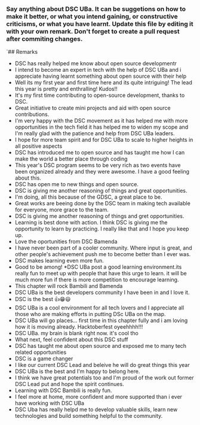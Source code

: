 ### Say anything about DSC UBa. It can be suggetions on how to make it better, or what you intend gaining, or constructive criticisms, or what you have learnt. Update this file by editing it with your own remark. Don't forget to create a pull request after commiting changes.


`## Remarks

* DSC has really helped me know about open source developmentr
* I intend to become an expert in tech with the help of DSC UBa and i appreciate having learnt something about open source with their help
* Well its my first year and first time here and its quite intriguing! The lead this year is pretty and enthralling! Kudos!!
* It's my first time contributing to open-source development, thanks to DSC. 
* Great initiative to create mini projects and aid with open source contributions.
* I'm very happy with the DSC movement as it has helped me with more opportunities in the tech field it has helped me to widen my scope and I'm really glad with the patience and help from DSC UBa leaders.
* I hope for more team spirit and for DSC UBa to scale to higher heights in all positive aspects 
* DSC has introduced me to open source and has taught me how I can make the world a better place through coding
* This year's DSC program seems to be very rich as two events have been organized already and they were awesome. I have a good feeling about this.
* DSC has open me to new things and open source. 
* DSC is giving me another reasoning of things and great opportunities. 
* I'm doing, all this because of the GDSC, a great place to be. 
* Great works are beeing done by the DSC team in making tech available for everyone, more grace to the team. 
* DSC is giving me another reasoning of things and gret opportunities. 
* Learning is best done with action. I think DSC is giving me the opportunity to learn by practicing. I really like that and I hope you keep up. 
* Love the oportunities from DSC Bamenda 
* I have never been part of a cooler community. Where input is great, and other people's achievement push me to become
better than I ever was.  
* DSC makes learning even more fun. 
* Good to be among! 
*DSC UBa post a good learning environment.its really fun to meet up with people that have this urge to learn.
it will be much more fun if there is more competition to encourage learning.
* This chapter will rock Bambili and Bamenda
* DSC UBa is the best developers community I have been in and I love it.
* DSC is the best 👍😁😃
* DSC UBa is a cool environment for all tech lovers and I appreciate all those who are making efforts in putting DSc UBa on the map.
* DSC UBa will go places... first time in this chapter fully and i am loving how it is moving already. Hacktoberfest oyeehhhh!!!
* DSC UBa. my brain is blank right now. it's cool tho
* What next, feel confident about this DSC stuff
* DSC has taught me about open source and exposed me to many tech related opportunities
* DSC is a game changer
* I like our current DSC Lead and beleive he will do great things this year
* DSC UBa is the best and I'm happy to belong here.
* I think we have great potentials too and I'm proud of the work out former DSC Lead put and hope the spirit continues.
* Learning with DSC Bambili is really fun.
* I feel more at home, more confident and more supported than i ever have working with DSC UBa
* DSC Uba has really helpd me to develop valuable skills, learn new technologies and build something helpful to the community.
